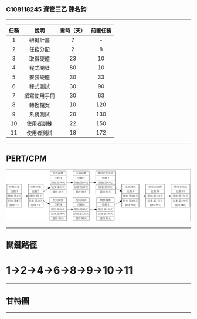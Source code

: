 ### C108118245 資管三乙 陳名鈞
***
| 任務 | 說明 | 需時（天） | 前置任務 | 
|:-:| :----: | :-:| :----:|
| 1 | 研擬計畫 | 7 | - | 
| 2 | 任務分配 | 2 | 8 | 
| 3 | 取得硬體 | 23 | 10 | 
| 4 | 程式開發 | 80 | 10 | 
| 5 | 安裝硬體 | 30 | 33 | 
| 6 | 程式測試 | 30 | 90 | 
| 7 | 撰寫使用手冊 | 30 | 63 | 
| 8 | 轉換檔案 | 10 | 120 | 
| 9 | 系統測試 | 20 | 130 | 
| 10 | 使用者訓練 | 22 | 150 | 
| 11 | 使用者測試 | 18 | 172 | 
***
## PERT/CPM
![fig](PERT.png "PERT")
***
## 關鍵路徑
# 1->2->4->6->8->9->10->11
***
## 甘特圖

***
